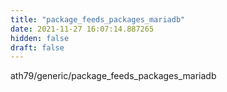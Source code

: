 ```yaml
---
title: "package_feeds_packages_mariadb"
date: 2021-11-27 16:07:14.887265
hidden: false
draft: false
---
```


ath79/generic/package_feeds_packages_mariadb

